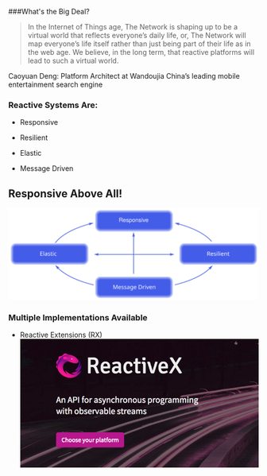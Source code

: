 ###What's the Big Deal?

>In the Internet of Things age, The Network is shaping up to be a virtual world that reflects everyone’s daily life, or, The Network will map everyone’s life itself rather than just being part of their life as in the web age. We believe, in the long term, that reactive platforms will lead to such a virtual world.

Caoyuan Deng: Platform Architect at Wandoujia
China’s leading mobile entertainment search engine


### Reactive Systems Are:

  * Responsive

  * Resilient

  * Elastic

  * Message Driven


## Responsive Above All!

![Image of Reactive Systems](images/reactive-traits.svg)


### Multiple Implementations Available

* Reactive Extensions (RX) 
![Image of RX](images/ReactiveX.png)
